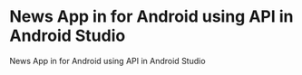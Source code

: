 # News App in for Android using API in Android Studio 
 News App in for Android using API in Android Studio
